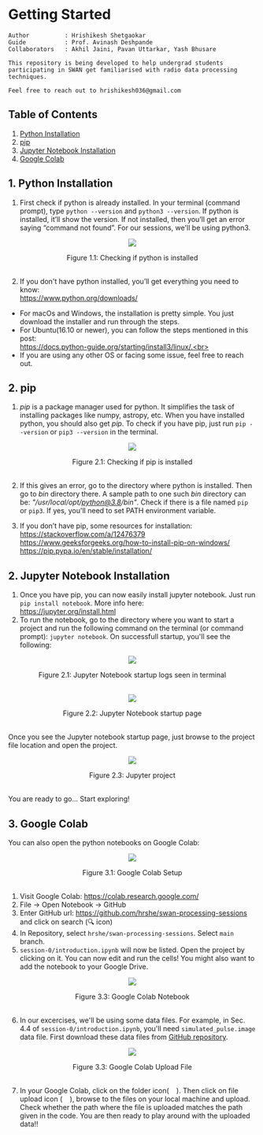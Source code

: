 # Getting Started
```
Author          : Hrishikesh Shetgaokar
Guide           : Prof. Avinash Deshpande
Collaborators   : Akhil Jaini, Pavan Uttarkar, Yash Bhusare

This repository is being developed to help undergrad students participating in SWAN get familiarised with radio data processing techniques.

Feel free to reach out to hrishikesh036@gmail.com
```

## Table of Contents
1. [Python Installation](#1-python-installation)
2. [pip](#2-pip)
3. [Jupyter Notebook Installation](#3-jupyter-notebook-installation)
3. [Google Colab](#3-google-colab)

## 1. Python Installation

1. First check if python is already installed. In your terminal (command prompt), type `python --version` and `python3 --version`. If python is installed, it’ll show the version. If not installed, then you’ll get an error saying “command not found”. For our sessions, we'll be using python3.

<p align="center">
  <img src="readmeImages/pythonVersion.png"/>
</p>
<p align="center">
  <a>Figure 1.1: Checking if python is installed</a>
  <br><br>
</p>

2. If you don't have python installed, you’ll get everything you need to know: <br>https://www.python.org/downloads/<br>
* For macOs and Windows, the installation is pretty simple.  You just download the installer and run through the steps.<br>
* For Ubuntu(16.10 or newer), you can follow the steps mentioned in this post: <br>https://docs.python-guide.org/starting/install3/linux/.<br>
* If you are using any other OS or facing some issue, feel free to reach out.

## 2. pip
1. *pip* is a package manager used for python. It simplifies the task of installing packages like numpy, astropy, etc. When you have installed python, you should also get *pip*. To check if you have pip, just run `pip --version` or `pip3 --version` in the terminal.
<p align="center">
  <img src="readmeImages/pipVersion.png"/>
</p>
<p align="center">
  <a>Figure 2.1: Checking if pip is installed</a>
  <br><br>
</p>

2. If this gives an error, go to the directory where python is installed. Then go to *bin* directory there. A sample path to one such *bin* directory can be: *"/usr/local/opt/python@3.8/bin"*. Check if there is a file named `pip` or `pip3`. If yes, you'll need to set PATH environment variable.

3. If you don’t have pip, some resources for installation:<br>
https://stackoverflow.com/a/12476379<br>
https://www.geeksforgeeks.org/how-to-install-pip-on-windows/<br>
https://pip.pypa.io/en/stable/installation/

## 2. Jupyter Notebook Installation
1. Once you have pip, you can now easily install jupyter notebook.
Just run `pip install notebook`. More info here: <br>https://jupyter.org/install.html<br>
2. To run the notebook, go to the directory where you want to start a project and run the following command on the terminal (or command prompt): `jupyter notebook`. On successfull startup, you'll see the following:
<p align="center">
  <img src="readmeImages/pynbStartupLogs.png"/>
</p>
<p align="center">
  <a>Figure 2.1: Jupyter Notebook startup logs seen in terminal</a>
  <br><br>
</p>

<p align="center">
  <img src="readmeImages/pynbHomepage.png"/>
</p>
<p align="center">
  <a>Figure 2.2: Jupyter Notebook startup page</a>
  <br><br>
</p>

Once you see the Jupyter notebook startup page, just browse to the project file location and open the project.

<p align="center">
  <img src="readmeImages/jupyterProject.png"/>
</p>
<p align="center">
  <a>Figure 2.3: Jupyter project</a>
  <br><br>
</p>

You are ready to go... Start exploring!

## 3. Google Colab
You can also open the python notebooks on Google Colab:
<p align="center">
  <img src="readmeImages/googleColabSetup.png"/>
</p>
<p align="center">
  <a>Figure 3.1: Google Colab Setup</a>
  <br><br>
</p>

1. Visit Google Colab: https://colab.research.google.com/
2. File &#8594; Open Notebook &#8594; GitHub
3. Enter GitHub url: https://github.com/hrshe/swan-processing-sessions and click on search (&#x1F50D; icon)
4. In Repository, select `hrshe/swan-processing-sessions`. Select `main` branch.
5. `session-0/introduction.ipynb` will now be listed. Open the project by clicking on it. You can now edit and run the cells! You might also want to add the notebook to your Google Drive. 
<p align="center">
  <img src="readmeImages/googleColabNotebook.png"/>
</p>
<p align="center">
  <a>Figure 3.3: Google Colab Notebook</a>
  <br><br>
</p>

6. In our excercises, we'll be using some data files. For example, in Sec. 4.4 of `session-0/introduction.ipynb`, you'll need `simulated_pulse.image` data file. First download these data files from [GitHub repository](https://github.com/hrshe/swan-processing-sessions). 

<p align="center">
  <img src="readmeImages/fileUploadSteps.png"/>
</p>
<p align="center">
  <a>Figure 3.3: Google Colab Upload File</a>
  <br><br>
</p>

7. In your Google Colab, click on the folder icon(<img src="readmeImages/folderIcon.png" width="15" height="13">). Then click on file upload icon (<img src="readmeImages/fileUpload.svg" width="15" height="13">), browse to the files on your local machine and upload. Check whether the path where the file is uploaded matches the path given in the code. You are then ready to play around with the uploaded data!!

